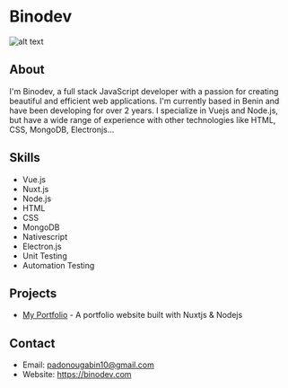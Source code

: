 # Binodev

![alt text](https://i.ibb.co/wCjKV8x/binodev.png "Binodev")

## About

I'm Binodev, a full stack JavaScript developer with a passion for creating beautiful and efficient web applications. I'm currently based in Benin and have been developing for over 2 years. I specialize in Vuejs and Node.js, but have a wide range of experience with other technologies like HTML, CSS, MongoDB, Electronjs...

## Skills

* Vue.js
* Nuxt.js
* Node.js
* HTML
* CSS
* MongoDB
* Nativescript
* Electron.js
* Unit Testing
* Automation Testing

## Projects

* [My Portfolio](https://binodev.github.io/) - A portfolio website built with Nuxtjs & Nodejs

## Contact

* Email: padonougabin10@gmail.com
* Website: https://binodev.com
